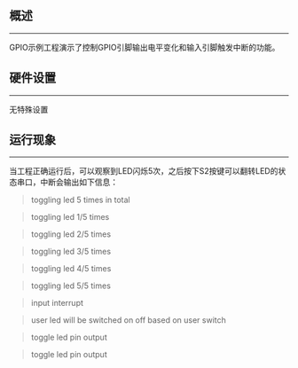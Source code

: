 ## 概述
***
GPIO示例工程演示了控制GPIO引脚输出电平变化和输入引脚触发中断的功能。

## 硬件设置
***
无特殊设置

## 运行现象
***
当工程正确运行后，可以观察到LED闪烁5次，之后按下S2按键可以翻转LED的状态串口，中断会输出如下信息：
> toggling led 5 times in total

> toggling led 1/5 times

> toggling led 2/5 times

> toggling led 3/5 times

> toggling led 4/5 times

> toggling led 5/5 times

> input interrupt

> user led will be switched on off based on user switch

> toggle led pin output

> toggle led pin output
